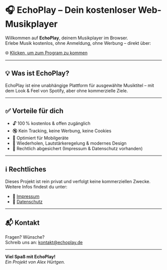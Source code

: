 # 🎧 EchoPlay – Dein kostenloser Web-Musikplayer

Willkommen auf **EchoPlay**, deinem Musikplayer im Browser.  
Erlebe Musik kostenlos, ohne Anmeldung, ohne Werbung – direkt über:

🌐 [Klicken, um zum Program zu kommen](https://alexgamingstudio.github.io/neverwannagiveyouup.echoplay)

---

## 💡 Was ist EchoPlay?

EchoPlay ist eine unabhängige Plattform für ausgewählte Musiktitel – mit dem Look & Feel von Spotify, aber ohne kommerzielle Ziele.

---

## ✅ Vorteile für dich

- 🔓 100 % kostenlos & offen zugänglich  
- 🔇 Kein Tracking, keine Werbung, keine Cookies  
- 📱 Optimiert für Mobilgeräte  
- 🔁 Wiederholen, Lautstärkeregelung & modernes Design  
- 📄 Rechtlich abgesichert (Impressum & Datenschutz vorhanden)

---

## ℹ️ Rechtliches

Dieses Projekt ist rein privat und verfolgt keine kommerziellen Zwecke.  
Weitere Infos findest du unter:

- 📘 [Impressum](https://alexgamingstudio.github.io/neverwannagiveyouup.echoplay/impressum.html)  
- 📒 [Datenschutz](https://alexgamingstudio.github.io/neverwannagiveyouup.echoplay/datenschutz.html)

---

## 📬 Kontakt

Fragen? Wünsche?  
Schreib uns an: [kontakt@echoplay.de](mailto:team.alexgaming@icloud.com)

---

**Viel Spaß mit EchoPlay!**  
_Ein Projekt von Alex Hürtgen._
